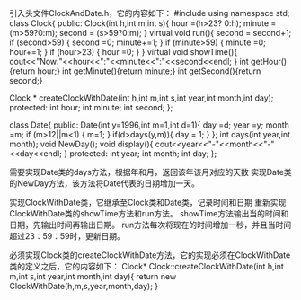 引入头文件ClockAndDate.h，它的内容如下：
#include <iostream>
using namespace std;
class Clock{
public:
	Clock(int h,int m,int s){
	 hour =(h>23? 0:h);
	 minute = (m>59?0:m);
	 second = (s>59?0:m);
	}
	virtual void run(){
		second = second+1;
		if (second>59)
		{
			second =0;
			minute+=1;
		}
		if (minute>59)
		{
			minute =0;
			hour+=1;
		}
		if (hour>23)
		{
			hour =0;
		}
	}
	virtual void showTime(){
		cout<<"Now:"<<hour<<":"<<minute<<":"<<second<<endl;
	}
	int getHour(){return hour;}
	int getMinute(){return minute;}
	int getSecond(){return second;}
	
Clock * createClockWithDate(int h,int m,int s,int year,int month,int day);
protected:
	int hour;
	int minute;
	int second;
};

class Date{
public:
	Date(int y=1996,int m=1,int d=1){
		day =d;
		year =y;
		month =m;
		if (m>12||m<1)
		{
			m=1;
		}
		if(d>days(y,m)){
			day = 1;
		}
	};
	int days(int year,int month);
	void NewDay();
	void display(){
		cout<<year<<"-"<<month<<"-"<<day<<endl;
	}
protected:
	int year;
	int month;
	int day;
};

需要实现Date类的days方法，根据年和月，返回该年该月对应的天数
实现Date类的NewDay方法，该方法将Date代表的日期增加一天。

实现ClockWithDate类，它继承至Clock类和Date类，记录时间和日期
重新实现ClockWithDate类的showTime方法和run方法。
showTime方法输出当的时间和日期，先输出时间再输出日期。
run方法每次将现在的时间增加一秒，并且当时间超过23：59：59时，更新日期。

必须实现Clock类的createClockWithDate方法，它的实现必须在ClockWithDate类的定义之后，它的内容如下：
Clock* Clock::createClockWithDate(int h,int m,int s,int year,int month,int day){
	return new ClockWithDate(h,m,s,year,month,day);
}